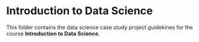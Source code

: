 # Introduction to Data Science


This folder contains the data science case study project guidekines for the course **Introduction to Data Science**.
